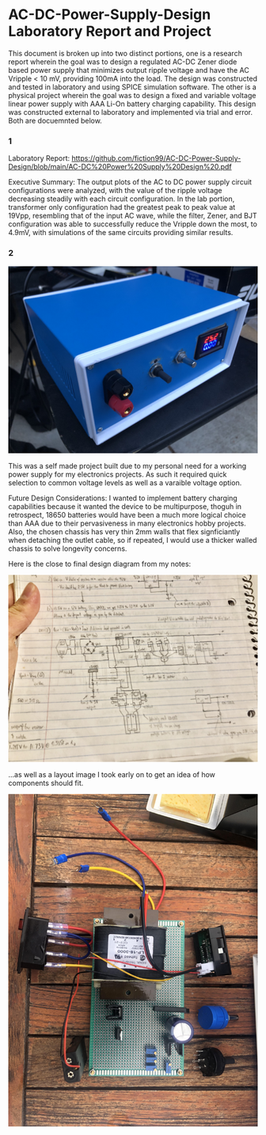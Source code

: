 # AC-DC-Power-Supply-Design Laboratory Report and Project
This document is broken up into two distinct portions, one is a research report wherein the goal was to design a regulated AC-DC Zener diode based power supply that minimizes output ripple voltage and have the AC Vripple < 10 mV, providing 100mA into the load. The design was constructed and tested in laboratory and using SPICE simulation software. The other is a physical project wherein the goal was to design a fixed and variable voltage linear power supply with AAA Li-On battery charging capability. This design was constructed external to laboratory and implemented via trial and error. Both are docuemnted below.



### 1 ### 
Laboratory Report: https://github.com/fiction99/AC-DC-Power-Supply-Design/blob/main/AC-DC%20Power%20Supply%20Design%20.pdf

Executive Summary: The output plots of the AC to DC power supply circuit configurations were analyzed, with the value of the ripple voltage decreasing steadily with each circuit configuration. In the lab portion, transformer only configuration had the greatest peak to peak value at 19Vpp, resembling that of the input AC wave, while the filter, Zener, and BJT configuration was able to successfully reduce the Vripple down the most, to 4.9mV, with simulations of the same circuits providing similar results.

### 2 ###

![alt text](https://github.com/fiction99/AC-DC-Power-Supply-Design/blob/main/media/IMG-3737.jpg)

This was a self made project built due to my personal need for a working power supply for my electronics projects. As such it required quick selection to common voltage levels as well as a varaible voltage option. 

Future Design Considerations: 
I wanted to implement battery charging capabilities because it wanted the device to be multipurpose, thoguh in retrospect, 18650 batteries would have been a much more logical choice than AAA due to their pervasiveness in many electronics hobby projects. Also, the chosen chassis has very thin 2mm walls that flex signficiantly when detaching the outlet cable, so if repeated, I would use a thicker walled chassis to solve longevity concerns.

Here is the close to final design diagram from my notes:

![alt text](https://github.com/fiction99/AC-DC-Power-Supply-Design/blob/main/media/unnamed(3).jpg)

...as well as a layout image I took early on to get an idea of how components should fit.

![alt text](https://github.com/fiction99/AC-DC-Power-Supply-Design/blob/main/media/unnamed(2).jpg)
